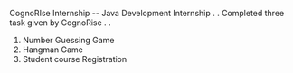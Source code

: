 CognoRIse Internship -- Java Development Internship 
.
.
Completed three task given by CognoRise 
.
.
1) Number Guessing Game
2) Hangman Game
3) Student course Registration
